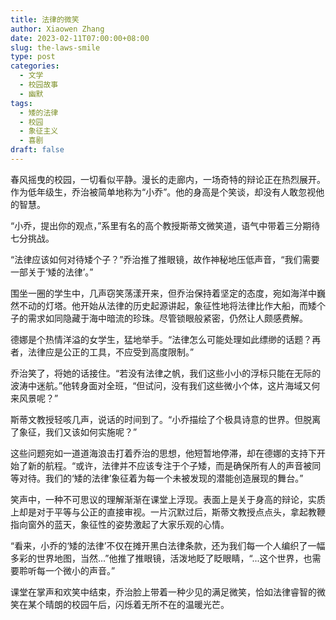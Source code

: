 ```yaml
---
title: 法律的微笑
author: Xiaowen Zhang
date: 2023-02-11T07:00:00+08:00
slug: the-laws-smile
type: post
categories:
  - 文学
  - 校园故事
  - 幽默
tags:
  - 矮的法律
  - 校园
  - 象征主义
  - 喜剧
draft: false
---
```


春风摇曳的校园，一切看似平静。漫长的走廊内，一场奇特的辩论正在热烈展开。作为低年级生，乔治被简单地称为“小乔”。他的身高是个笑谈，却没有人敢忽视他的智慧。

“小乔，提出你的观点，”系里有名的高个教授斯蒂文微笑道，语气中带着三分期待七分挑战。

“法律应该如何对待矮个子？”乔治推了推眼镜，故作神秘地压低声音，“我们需要一部关于‘矮的法律’。”

围坐一圈的学生中，几声窃笑荡漾开来，但乔治保持着坚定的态度，宛如海洋中巍然不动的灯塔。他开始从法律的历史起源讲起，象征性地将法律比作大船，而矮个子的需求如同隐藏于海中暗流的珍珠。尽管锁眼般紧密，仍然让人颇感费解。

德娜是个热情洋溢的女学生，猛地举手。“法律怎么可能处理如此缥缈的话题？再者，法律应是公正的工具，不应受到高度限制。”

乔治笑了，将她的话接住。“若没有法律之帆，我们这些小小的浮标只能在无际的波涛中迷航。”他转身面对全班，“但试问，没有我们这些微小个体，这片海域又何来风景呢？”

斯蒂文教授轻咳几声，说话的时间到了。“小乔描绘了个极具诗意的世界。但脱离了象征，我们又该如何实施呢？”

这些问题宛如一道道海浪击打着乔治的思想，他短暂地停滞，却在德娜的支持下开始了新的航程。“或许，法律并不应该专注于个子矮，而是确保所有人的声音被同等对待。我们的‘矮的法律’象征着为每一个未被发现的潜能创造展现的舞台。”

笑声中，一种不可思议的理解渐渐在课堂上浮现。表面上是关于身高的辩论，实质上却是对于平等与公正的直接审视。一片沉默过后，斯蒂文教授点点头，拿起教鞭指向窗外的蓝天，象征性的姿势激起了大家乐观的心情。

“看来，小乔的‘矮的法律’不仅在摊开黑白法律条款，还为我们每一个人编织了一幅多彩的世界地图，当然...”他推了推眼镜，活泼地眨了眨眼睛，“...这个世界，也需要聆听每一个微小的声音。”

课堂在掌声和欢笑中结束，乔治脸上带着一种少见的满足微笑，恰如法律睿智的微笑在某个晴朗的校园午后，闪烁着无所不在的温暖光芒。